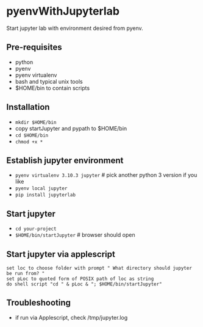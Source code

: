 # pyenvWithJupyterlab
Start jupyter lab with environment desired from pyenv.

## Pre-requisites
* python
* pyenv
* pyenv virtualenv
* bash and typical unix tools
* $HOME/bin to contain scripts

## Installation
* `mkdir $HOME/bin`
* copy startJupyter and pypath to $HOME/bin
* `cd $HOME/bin`
* `chmod +x *`

## Establish jupyter environment
* `pyenv virtualenv 3.10.3 jupyter` # pick another python 3 version if you like
* `pyenv local jupyter`
* `pip install jupyterlab`

## Start jupyter
* `cd your-project`
* `$HOME/bin/startJupyter`  # browser should open

## Start jupyter via applescript
```
set loc to choose folder with prompt " What directory should jupyter be run from? " 
set pLoc to quoted form of POSIX path of loc as string 
do shell script "cd " & pLoc & "; $HOME/bin/startJupyter"
```

## Troubleshooting
* if run via Applescript, check /tmp/jupyter.log
